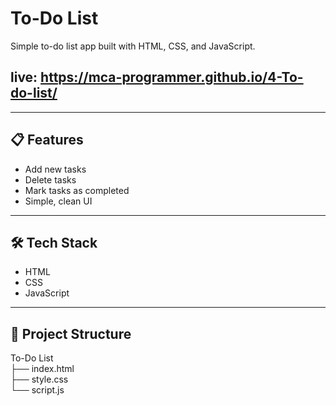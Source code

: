 # To-Do List

Simple to-do list app built with HTML, CSS, and JavaScript.
 
## live: https://mca-programmer.github.io/4-To-do-list/
---

## 📋 Features

- Add new tasks  
- Delete tasks  
- Mark tasks as completed  
- Simple, clean UI  

---

## 🛠️ Tech Stack

- HTML  
- CSS  
- JavaScript  

---

## 📂 Project Structure

To-Do List <br>
├── index.html <br>
├── style.css <br>
└── script.js 
